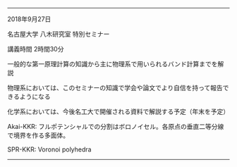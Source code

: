 ----------
2018年9月27日

名古屋大学 八木研究室 特別セミナー

講義時間 2時間30分

一般的な第一原理計算の知識から主に物理系で用いられるバンド計算までを解説

物理系においては、このセミナーの知識で学会や論文でより自信を持って報告できるようになる

化学系においては、今後名工大で開催される資料で解説する予定（年末を予定）

Akai-KKR: フルポテンシャルでの分割はボロノイセル。各原点の垂直二等分線で境界を作る多面体。

SPR-KKR: Voronoi polyhedra

----------
